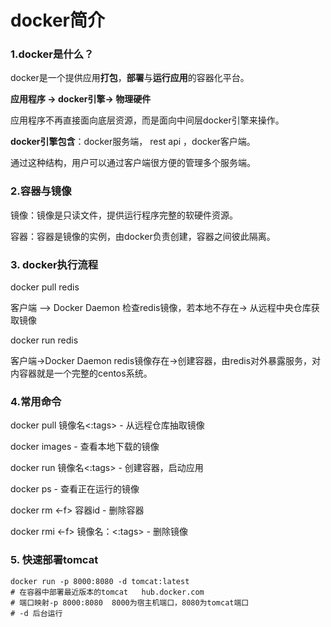 # docker简介

### 1.docker是什么？

docker是一个提供应用**打包**，**部署**与**运行应用**的容器化平台。

**应用程序 -> docker引擎-> 物理硬件**

应用程序不再直接面向底层资源，而是面向中间层docker引擎来操作。



**docker引擎包含**：docker服务端， rest api ，docker客户端。

通过这种结构，用户可以通过客户端很方便的管理多个服务端。



### 2.容器与镜像

镜像：镜像是只读文件，提供运行程序完整的软硬件资源。

容器：容器是镜像的实例，由docker负责创建，容器之间彼此隔离。



### 3. docker执行流程

docker pull redis 

客户端 --> Docker Daemon 检查redis镜像，若本地不存在-> 从远程中央仓库获取镜像



docker run redis 

客户端->Docker Daemon redis镜像存在->创建容器，由redis对外暴露服务，对内容器就是一个完整的centos系统。



### 4.常用命令 

docker pull 镜像名<:tags>  - 从远程仓库抽取镜像

docker images - 查看本地下载的镜像

docker run 镜像名<:tags>  - 创建容器，启动应用

docker ps - 查看正在运行的镜像

docker rm <-f> 容器id  - 删除容器

docker rmi <-f> 镜像名：<:tags> - 删除镜像



### 5. 快速部署tomcat 

```
docker run -p 8000:8080 -d tomcat:latest
# 在容器中部署最近版本的tomcat   hub.docker.com
# 端口映射-p 8000:8080  8000为宿主机端口，8080为tomcat端口
# -d 后台运行

```


